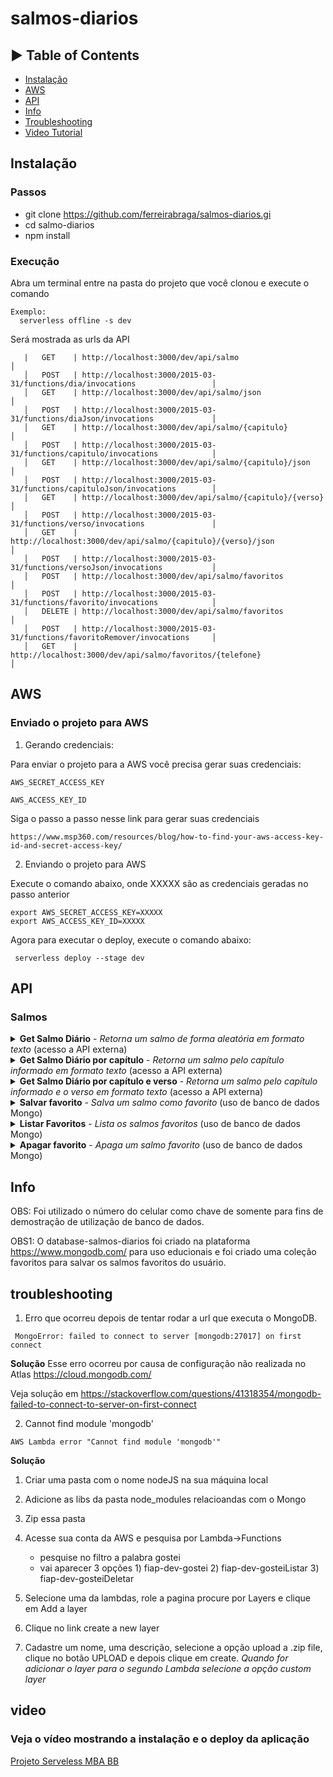 # salmos-diarios

## ► Table of Contents

- [Instalação](#instalação)
- [AWS](#AWS)
- [API](#API)
- [Info](#INFO)
- [Troubleshooting](#troubleshooting)
- [Video Tutorial](#video)
## Instalação

### Passos

- git clone https://github.com/ferreirabraga/salmos-diarios.gi
- cd salmo-diarios
- npm install

### Execução
Abra um terminal entre na pasta do projeto que você clonou e execute o comando

```
Exemplo:
  serverless offline -s dev

```
Será mostrada as urls da API

```
   |   GET    | http://localhost:3000/dev/api/salmo                                        │
   │   POST   | http://localhost:3000/2015-03-31/functions/dia/invocations                 │
   │   GET    | http://localhost:3000/dev/api/salmo/json                                   │
   │   POST   | http://localhost:3000/2015-03-31/functions/diaJson/invocations             │
   │   GET    | http://localhost:3000/dev/api/salmo/{capitulo}                             │
   │   POST   | http://localhost:3000/2015-03-31/functions/capitulo/invocations            │
   │   GET    | http://localhost:3000/dev/api/salmo/{capitulo}/json                        │
   │   POST   | http://localhost:3000/2015-03-31/functions/capituloJson/invocations        │
   │   GET    | http://localhost:3000/dev/api/salmo/{capitulo}/{verso}                     │
   │   POST   | http://localhost:3000/2015-03-31/functions/verso/invocations               │
   │   GET    | http://localhost:3000/dev/api/salmo/{capitulo}/{verso}/json                │
   │   POST   | http://localhost:3000/2015-03-31/functions/versoJson/invocations           │
   │   POST   | http://localhost:3000/dev/api/salmo/favoritos                              │
   │   POST   | http://localhost:3000/2015-03-31/functions/favorito/invocations            │
   │   DELETE | http://localhost:3000/dev/api/salmo/favoritos                              │
   │   POST   | http://localhost:3000/2015-03-31/functions/favoritoRemover/invocations     │
   │   GET    | http://localhost:3000/dev/api/salmo/favoritos/{telefone}                   │ 

```
## AWS
### Enviado o projeto para AWS

1) Gerando credenciais:

Para enviar o projeto para a AWS você precisa gerar suas credenciais:
```
AWS_SECRET_ACCESS_KEY

AWS_ACCESS_KEY_ID
```
Siga o passo a passo nesse link para gerar suas credenciais
```
https://www.msp360.com/resources/blog/how-to-find-your-aws-access-key-id-and-secret-access-key/
```
2) Enviando o projeto para AWS

Execute o comando abaixo, onde XXXXX são as credenciais geradas no passo anterior

```
export AWS_SECRET_ACCESS_KEY=XXXXX
export AWS_ACCESS_KEY_ID=XXXXX
```
Agora para executar o deploy, execute o comando abaixo:
```
 serverless deploy --stage dev
```

## API

### Salmos
<details>
  <summary>
    <b>Get Salmo Diário</b> - <i>Retorna um salmo de forma aleatória em formato texto</i> (acesso a API externa)
  </summary>
  <br/>
  
  <b>Endpoint: (texto)</b> `GET https://o8uad25osg.execute-api.us-east-1.amazonaws.com/dev/api/salmo`
  <br /><br />
  Retorno:<br />
  ```
1) Disse o SENHOR ao meu Senhor: Assenta-te à minha mão direita, até que ponha os teus inimigos por escabelo dos teus pés.
2) O Senhor enviará o cetro da tua fortaleza desde Sião, dizendo: Domina no meio dos teus inimigos.
3) O teu povo será mui voluntário no dia do teu poder; nos ornamentos de santidade, desde a madre da alva, tu tens o orvalho da tua mocidade.
4) Jurou o Senhor, e não se arrependerá: tu és um sacerdote eterno, segundo a ordem de Melquisedeque.
5) O Senhor, à tua direita, ferirá os reis no dia da sua ira.
6) Julgará entre os gentios; tudo encherá de corpos mortos; ferirá os cabeças de muitos países.
7)Beberá do ribeiro no caminho, por isso exaltará a cabeça.
  ```
  
<b>Endpoint: (JSON)</b> `GET - https://o8uad25osg.execute-api.us-east-1.amazonaws.com/dev/api/salmo/json`
  <br /><br />
  Retorno:<br />
  ```
  {
  "capitulo": 110,
  "versos": [
    {
      "number": 1,
      "text": "Disse o SENHOR ao meu Senhor: Assenta-te à minha mão direita, até que ponha os teus inimigos por escabelo dos teus pés."
    },
    {
      "number": 2,
      "text": "O Senhor enviará o cetro da tua fortaleza desde Sião, dizendo: Domina no meio dos teus inimigos."
    },
    {
      "number": 3,
      "text": "O teu povo será mui voluntário no dia do teu poder; nos ornamentos de santidade, desde a madre da alva, tu tens o orvalho da tua mocidade."
    },
    {
      "number": 4,
      "text": "Jurou o Senhor, e não se arrependerá: tu és um sacerdote eterno, segundo a ordem de Melquisedeque."
    },
    {
      "number": 5,
      "text": "O Senhor, à tua direita, ferirá os reis no dia da sua ira."
    },
    {
      "number": 6,
      "text": "Julgará entre os gentios; tudo encherá de corpos mortos; ferirá os cabeças de muitos países."
    },
    {
      "number": 7,
      "text": "Beberá do ribeiro no caminho, por isso exaltará a cabeça."
    }
  ]
}
  ```
  
</details>


<details>
  <summary>
    <b>Get Salmo Diário por capítulo</b> - <i>Retorna um salmo pelo capítulo informado em formato texto</i> (acesso a API externa)
  </summary>
  <br/>
  
  <b>Endpoint:(texto)</b> `GET https://o8uad25osg.execute-api.us-east-1.amazonaws.com/dev/api/salmo/{capitulo}`
  <br /><br />
  Retorno:<br />
  ```
1) Disse o SENHOR ao meu Senhor: Assenta-te à minha mão direita, até que ponha os teus inimigos por escabelo dos teus pés.
2) O Senhor enviará o cetro da tua fortaleza desde Sião, dizendo: Domina no meio dos teus inimigos.
3) O teu povo será mui voluntário no dia do teu poder; nos ornamentos de santidade, desde a madre da alva, tu tens o orvalho da tua mocidade.
4) Jurou o Senhor, e não se arrependerá: tu és um sacerdote eterno, segundo a ordem de Melquisedeque.
5) O Senhor, à tua direita, ferirá os reis no dia da sua ira.
6) Julgará entre os gentios; tudo encherá de corpos mortos; ferirá os cabeças de muitos países.
7)Beberá do ribeiro no caminho, por isso exaltará a cabeça.
  ```
  
  <b>Endpoint:(JSON)</b> `GET https://o8uad25osg.execute-api.us-east-1.amazonaws.com/dev/api/salmo/{capitulo}/json`
  <br /><br />
  Retorno:<br />
  ```
  {
  "capitulo": 110,
  "versos": [
    {
      "number": 1,
      "text": "Disse o SENHOR ao meu Senhor: Assenta-te à minha mão direita, até que ponha os teus inimigos por escabelo dos teus pés."
    },
    {
      "number": 2,
      "text": "O Senhor enviará o cetro da tua fortaleza desde Sião, dizendo: Domina no meio dos teus inimigos."
    },
    {
      "number": 3,
      "text": "O teu povo será mui voluntário no dia do teu poder; nos ornamentos de santidade, desde a madre da alva, tu tens o orvalho da tua mocidade."
    },
    {
      "number": 4,
      "text": "Jurou o Senhor, e não se arrependerá: tu és um sacerdote eterno, segundo a ordem de Melquisedeque."
    },
    {
      "number": 5,
      "text": "O Senhor, à tua direita, ferirá os reis no dia da sua ira."
    },
    {
      "number": 6,
      "text": "Julgará entre os gentios; tudo encherá de corpos mortos; ferirá os cabeças de muitos países."
    },
    {
      "number": 7,
      "text": "Beberá do ribeiro no caminho, por isso exaltará a cabeça."
    }
  ]
}
  ```
</details>

<details>
  <summary>
    <b>Get Salmo Diário por capítulo e verso</b> - <i>Retorna um salmo pelo capítulo informado e o verso em formato texto</i> (acesso a API externa)
  </summary>
  <br/>
  
  <b>Endpoint:(texto)</b> `GET https://o8uad25osg.execute-api.us-east-1.amazonaws.com/dev/api/salmo/{capitulo}/{verso}`
  <br /><br />
  Retorno:<br />
  ```
1) Disse o SENHOR ao meu Senhor: Assenta-te à minha mão direita, até que ponha os teus inimigos por escabelo dos teus pés.
2) O Senhor enviará o cetro da tua fortaleza desde Sião, dizendo: Domina no meio dos teus inimigos.
3) O teu povo será mui voluntário no dia do teu poder; nos ornamentos de santidade, desde a madre da alva, tu tens o orvalho da tua mocidade.
4) Jurou o Senhor, e não se arrependerá: tu és um sacerdote eterno, segundo a ordem de Melquisedeque.
5) O Senhor, à tua direita, ferirá os reis no dia da sua ira.
6) Julgará entre os gentios; tudo encherá de corpos mortos; ferirá os cabeças de muitos países.
7)Beberá do ribeiro no caminho, por isso exaltará a cabeça.
  ```

  
  <b>Endpoint:(JSON)</b> `GET https://o8uad25osg.execute-api.us-east-1.amazonaws.com/dev/api/salmo/{capitulo}/{verso}/json`
  <br /><br />
  
  ```
  {
    "capitulo": 110,
    "verso": 2,
    "texto": "O Senhor enviará o cetro da tua fortaleza desde Sião, dizendo: Domina no meio dos teus inimigos."
  }
  ```
</details>


 <details>
  <summary>
    <b>Salvar favorito</b> - <i>Salva um salmo como favorito</i> (uso de banco de dados Mongo)
  </summary>
  <br/>
  
  <b>Endpoint:(texto)</b> `POST - https://o8uad25osg.execute-api.us-east-1.amazonaws.com/dev/api/salmo`
  <br /><br />
  Requisição:<br />
  ```
{
  "telefone":"{insiraSeuTelefone}",
  "capitulo":"30",
  "verso":"1",
  "texto":"Teste"
}
  ```
  Retorno sucesso:<br />
  ```
{
    "codigo": 1,
    "mensagem": "Salmos cadastrado com sucesso."
}
  ```
  Retorno erro:<br />
  ```
{
    "codigo": 0,
    "mensagem": "Salmos já cadastrado anteriormente."
}
  ```

</details>

 <details>
  <summary>
    <b>Listar Favoritos</b> - <i>Lista os salmos favoritos</i>  (uso de banco de dados Mongo)
  </summary>
  <br/>
  
  <b>Endpoint:(texto)</b> `GET - https://o8uad25osg.execute-api.us-east-1.amazonaws.com/dev/api/salmo/favorito/{telefone}  `
  <br /><br />
  
  
  Retorno sucesso:<br />
  ```

    "codigo": 1,
    "dados": [
        {
            "_id": "63b8e08fc18dfa165995891c",
            "telefone": "5561981526669",
            "capitulo:": "30",
            "verso": "1",
            "texto": "Teste"
        },
        {
            "_id": "63b9846fa77ef30008cd6f8a",
            "telefone": "5561981526669",
            "capitulo:": "1",
            "verso": "1",
            "texto": "Teste 1"
        }
    ]
}
  ```
  Retorno erro:<br />
  ```
{
    "codigo": 0,
    "mensagem": "Não existem salmos para esse telefone informado."
}
  ```

</details>

<details>
  <summary>
    <b>Apagar favorito</b> - <i>Apaga um salmo favorito</i> (uso de banco de dados Mongo)
  </summary>
  <br/>
  
  <b>Endpoint:(texto)</b> `DETELE - https://o8uad25osg.execute-api.us-east-1.amazonaws.com/dev/api/salmo`
  <br /><br />
  Requisição:<br />
   ```
  {
    "telefone":"{insiraSeuTelefone}",
    "capitulo":"30",
    "verso":"1"
  }
  ```
  Retorno sucesso:<br />
  
   ```
{
    "codigo": 1,
    "mensagem": "Salmo excluído com sucesso."
}
  ```
  Retorno erro:<br />
   ```
{
    "codigo": 0,
    "mensagem": "Salmo não cadastrado com favorito."
}
 ```

</details>

## Info
OBS: Foi utilizado o número do celular como chave de somente para fins de demostração de utilização de banco de dados.

OBS1: O database-salmos-diarios foi criado na plataforma https://www.mongodb.com/ para uso educionais e foi criado uma coleção favoritos para salvar os salmos favoritos do usuário.

## troubleshooting
1) Erro que ocorreu depois de tentar rodar a url que executa o MongoDB.
```
 MongoError: failed to connect to server [mongodb:27017] on first connect
```
<b> Solução</b>
Esse erro ocorreu por causa de configuração não realizada no Atlas https://cloud.mongodb.com/

Veja solução em https://stackoverflow.com/questions/41318354/mongodb-failed-to-connect-to-server-on-first-connect

2) Cannot find module 'mongodb'

```
AWS Lambda error "Cannot find module 'mongodb'"
```
<b> Solução</b>
1) Criar uma pasta com o nome nodeJS na sua máquina local
2) Adicione as libs da pasta node_modules relacioandas com o Mongo
3) Zip essa pasta
4) Acesse sua conta da AWS e pesquisa por Lambda->Functions
   - pesquise no filtro a palabra gostei
   - vai aparecer 3 opções 1) fiap-dev-gostei
                           2) fiap-dev-gosteiListar
                           3) fiap-dev-gosteiDeletar

5) Selecione uma da lambdas, role a pagina procure por Layers e clique em Add a layer
6) Clique no link create a new layer
7) Cadastre um nome, uma descrição, selecione a opção upload a .zip file, clique no botão UPLOAD e depois clique em create.
   <i>Quando for adicionar o layer para o segundo Lambda selecione a opção custom layer</i>
   
## video
### Veja o vídeo mostrando a instalação e o deploy da aplicação
<a href="https://youtu.be/2QsEbvsPfig" target="_blank">Projeto Serveless MBA BB</a>
